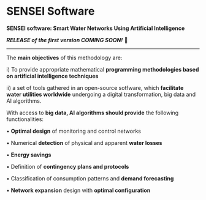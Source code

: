 # SENSEI Software
**SENSEI software: Smart Water Networks Using Artificial Intelligence**


***RELEASE of the first version COMING SOON!*** 🚀

---------------------------------------------------

The **main objectives** of this methodology are:

 i) To provide appropriate mathematical **programming methodologies based on artificial intelligence techniques** 
 
ii) a set of tools gathered in an open-source sotfware, which **facilitate water utilities worldwide** undergoing a digital transformation, big data and AI algorithms. 



With access to **big data, AI algorithms should provide** the following functionalities:

• **Optimal design** of monitoring and control networks

• Numerical **detection** of physical and apparent **water losses**

• **Energy savings**

• Definition of **contingency plans and protocols**

• Classification of consumption patterns and **demand forecasting**

• **Network expansion** design with **optimal configuration**
